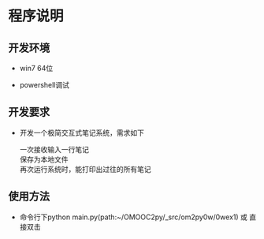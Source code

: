 # 程序说明

## 开发环境
* win7 64位

* powershell调试  

## 开发要求
* 开发一个极简交互式笔记系统，需求如下  
    
    一次接收输入一行笔记  
    保存为本地文件  
    再次运行系统时，能打印出过往的所有笔记    

## 使用方法  
* 命令行下python main.py(path:~/OMOOC2py/_src/om2py0w/0wex1) 或 直接双击
